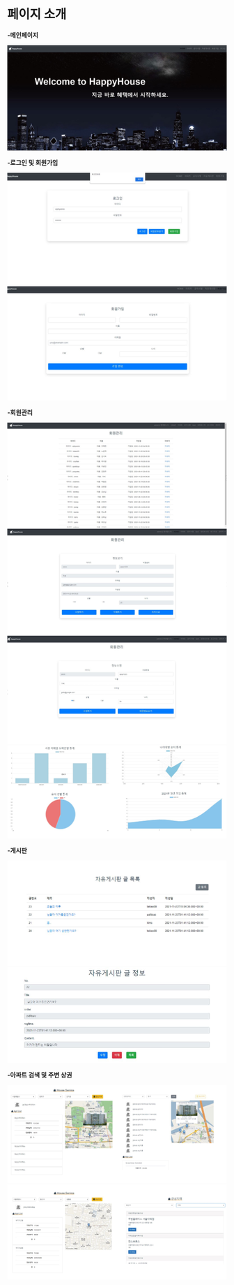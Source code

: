 # 페이지 소개

**-메인페이지**
  
![캡처](https://github.com/tekies09/Happyhouse/blob/main/img/Main.JPG)
  
**-로그인 및 회원가입**
  
![캡처](https://github.com/tekies09/Happyhouse/blob/main/img/login.JPG)
![캡처](https://github.com/tekies09/Happyhouse/blob/main/img/signup.JPG)
  
**-회원관리**
  
![캡처](https://github.com/tekies09/Happyhouse/blob/main/img/membermanage1.JPG)
![캡처](https://github.com/tekies09/Happyhouse/blob/main/img/membermanage2.JPG)
![캡처](https://github.com/tekies09/Happyhouse/blob/main/img/membermanage3.JPG)
![캡처](https://github.com/tekies09/Happyhouse/blob/main/img/memberchart.JPG)
  
**-게시판**
  
![캡처](https://github.com/tekies09/Happyhouse/blob/main/img/board1.JPG)
![캡처](https://github.com/tekies09/Happyhouse/blob/main/img/board2.JPG)
  
**-아파트 검색 및 주변 상권**
  
  ![캡처](https://github.com/tekies09/Happyhouse/blob/main/img/apartsearch.JPG)
  ![캡처](https://github.com/tekies09/Happyhouse/blob/main/img/interestwithsurround.JPG)
